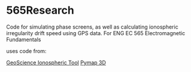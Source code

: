 # 565Research

Code for simulating phase screens, as well as calculating ionospheric irregularity drift speed using GPS data.
For ENG EC 565 Electromagnetic Fundamentals

uses code from:

[GeoScience Ionospheric Tool](https://github.com/aldebaran1/gsit)
[Pymap 3D](https://github.com/scienceopen/pymap3d)
